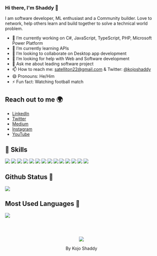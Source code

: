 ### Hi there, I'm Shaddy 👋

I am software developer, ML enthusiast and a Community builder. Love to network, help others learn and build together to solve a technical world problem.


- 🔭 I’m currently working on C#, JavaScript, TypeScript, PHP, Microsoft Power Platform
- 🌱 I’m currently learning APIs
- 👯 I’m looking to collaborate on Desktop app development
- 🤔 I’m looking for help with Web and Software development
- 💬 Ask me about leading software project
- 📫 How to reach me: [satelliton22@gmail.com](mailto:satelliton22@gmail.com) & Twitter: [@kojoshaddy](https://twitter.com/kojoshaddy)
- 😄 Pronouns: He/Him
- ⚡ Fun fact: Watching football match

## Reach out to me 🌍
- [LinkedIn](https://www.linkedin.com/in/shadrack-inusah/)
- [Twitter](https://twitter.com/kojo_shaddy)
- [Medium](https://medium.com/@kojo_shaddy)
- [Instagram](https://www.instagram.com/kojo_shaddy/)
- [YouTube](https://www.youtube.com/channel/UCJawROGPmVHDKZClRqXy1qQ)

## 🚀 Skills
![](https://img.shields.io/badge/Python-3776AB?style=for-the-badge&logo=python&logoColor=white)
![](https://img.shields.io/badge/.NET-5C2D91?style=for-the-badge&logo=.net&logoColor=white)
![](https://img.shields.io/badge/C%23-239120?style=for-the-badge&logo=c-sharp&logoColor=white)
![](https://img.shields.io/badge/Microsoft_Azure-0089D6?style=for-the-badge&logo=microsoft-azure&logoColor=white)
![](https://img.shields.io/badge/TypeScript-007ACC?style=for-the-badge&logo=typescript&logoColor=white)
![](https://img.shields.io/badge/C%2B%2B-00599C?style=for-the-badge&logo=c%2B%2B&logoColor=white)
![](https://img.shields.io/badge/MySQL-00000F?style=for-the-badge&logo=mysql&logoColor=white)
![](https://img.shields.io/badge/Google_Cloud-4285F4?style=for-the-badge&logo=google-cloud&logoColor=white)
![](https://img.shields.io/badge/HTML5-E34F26?style=for-the-badge&logo=html5&logoColor=white)
![](https://img.shields.io/badge/JavaScript-F7DF1E?style=for-the-badge&logo=javascript&logoColor=black)
![](https://img.shields.io/badge/CSS3-1572B6?style=for-the-badge&logo=css3&logoColor=white)
![](https://img.shields.io/badge/React-20232A?style=for-the-badge&logo=react&logoColor=61DAFB)
![](https://img.shields.io/badge/Node.js-43853D?style=for-the-badge&logo=node.js&logoColor=white)
![](https://aleen42.github.io/badges/src/photoshop.svg)

## Github Status 🦸
![](https://github-readme-stats.vercel.app/api?username=KojoShaddy&show_icons=true&bg_color=45,fc00ff,00dbde&title_color=fff&text_color=fff)

## Most Used Languages 📝
![](https://github-readme-stats.vercel.app/api/top-langs/?username=KojoShaddy&theme=blue-green)

<br/><br/>
<p align='center'><img src='http://ForTheBadge.com/images/badges/built-with-love.svg'></p>
  <p align='center'>By Kojo Shaddy</p>

